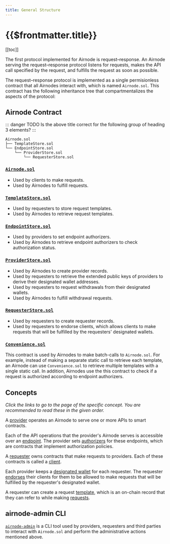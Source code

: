```yaml
---
title: General Structure
---
```


# {{$frontmatter.title}}

[[toc]]

The first protocol implemented for Airnode is request–response. An Airnode serving the request–response protocol listens for requests, makes the API call specified by the request, and fulfills the request as soon as possible.

The request–response protocol is implemented as a single permisionless contract that all Airnodes interact with, which is named `Airnode.sol`. This contract has the following inheritance tree that compartmentalizes the aspects of the protocol:

## Airnode Contract

::: danger TODO
Is the above title correct for the following group of heading 3 elements?
:::

```text
Airnode.sol
├── TemplateStore.sol
└── EndpointStore.sol
    └── ProviderStore.sol
        └── RequesterStore.sol
```

### [`Airnode.sol`](https://github.com/api3dao/airnode/blob/master/packages/protocol/contracts/Airnode.sol)

* Used by clients to make requests.
* Used by Airnodes to fulfill requests.

### [`TemplateStore.sol`](https://github.com/api3dao/airnode/blob/master/packages/protocol/contracts/TemplateStore.sol)

* Used by requesters to store request templates.
* Used by Airnodes to retrieve request templates.

### [`EndpointStore.sol`](https://github.com/api3dao/airnode/blob/master/packages/protocol/contracts/EndpointStore.sol)

* Used by providers to set endpoint authorizers.
* Used by Airnodes to retrieve endpoint authorizers to check authorization status.

### [`ProviderStore.sol`](https://github.com/api3dao/airnode/blob/master/packages/protocol/contracts/ProviderStore.sol)

* Used by Airnodes to create provider records.
* Used by requesters to retrieve the extended public keys of providers to derive their designated wallet addresses.
* Used by requesters to request withdrawals from their designated wallets.
* Used by Airnodes to fulfill withdrawal requests.

### [`RequesterStore.sol`](https://github.com/api3dao/airnode/blob/master/packages/protocol/contracts/RequesterStore.sol)

* Used by requesters to create requester records.
* Used by requesters to endorse clients, which allows clients to make requests that will be fulfilled by the requesters' designated wallets.

### [`Convenience.sol`](https://github.com/api3dao/airnode/blob/master/packages/protocol/contracts/Convenience.sol)

This contract is used by Airnodes to make batch-calls to `Airnode.sol`. For example, instead of making a separate static call to retrieve each template, an Airnode can use `Convenience.sol` to retrieve multiple templates with a single static call. In addition, Airnodes use the this contract to check if a request is authorized according to endpoint authorizers.

## Concepts

_Click the links to go to the page of the specific concept. You are recommended to read these in the given order._

A [provider](provider.md) operates an Airnode to serve one or more APIs to smart contracts.

Each of the API operations that the provider's Airnode serves is accessible over an [endpoint](endpoint.md). The provider sets [authorizers](authorizer.md) for these endpoints, which are contracts that implement authorization policies.

A [requester](requester.md) owns contracts that make requests to providers. Each of these contracts is called a [client](client.md).

Each provider keeps a [designated wallet](designated-wallet.md) for each requester. The requester [endorses](endorsement.md) their clients for them to be allowed to make requests that will be fulfilled by the requester's designated wallet.

A requester can create a request [template](template.md), which is an on-chain record that they can refer to while making [requests](request.md).

## airnode-admin CLI

[`airnode-admin`](https://github.com/api3dao/airnode-admin/) is a CLI tool used by providers, requesters and third parties to interact with `Airnode.sol` and perform the administrative actions mentioned above.
